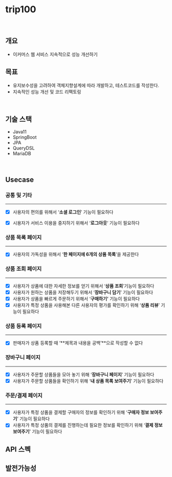 # trip100

<br>

## 개요
- 이커머스 웹 서비스 지속적으로 성능 개선하기

## 목표
- 유지보수성을 고려하여 객체지향설계에 따라 개발하고, 테스트코드를 작성한다.
- 지속적인 성능 개선 및 코드 리팩토링

<br>

## 기술 스택 

- Java11
- SpringBoot
- JPA
- QueryDSL
- MariaDB

<br>


## Usecase
### 공통 및 기타

---

- [x]  사용자의 편의를 위해서 ‘**소셜 로그인**’ 기능이 필요하다
- [x]  시용자가 서비스 이용을 중지하기 위해서 ‘**로그아웃**’ 기능이 필요하다


### 상품 목록 페이지

---

- [x]  사용자의 가독성을 위해서 ‘**한 페이지에  6개의 상품 목록**’을 제공한다

### 상품 조회 페이지

---

- [x]  사용자가 상품에 대한 자세한 정보를 얻기 위해서 ‘**상품 조회**’기능이 필요하다
- [x]  사용자가 원하는 상품을 저장해두기 위해서 ‘**장바구니 담기**’ 기능이 필요하다
- [x]  사용자가 상품을 빠르게 주문하기 위해서 ‘**구매하기’** 기능이 필요하다
- [x]  사용자가 특정 상품을 사용해본 다른 사용자의 평가를 확인하기 위해 ‘**상품 리뷰**’ 기능이 필요하다

### 상품 등록 페이지

---

- [x]  판매자가 상품 등록할 때 ‘**제목과 내용을 공백’**으로 작성할 수 없다

### 장바구니 페이지

---

- [x]  사용자가 주문할 상품들을 모아 놓기 위해 ‘**장바구니 페이지**’ 기능이 필요하다
- [x]  사용자가 주문할 상품들을 확인하기 위해 ‘**내 상품 목록 보여주기**’ 기능이 필요하다

### 주문/결제 페이지

---

- [x]  사용자가 특정 상품을 결제할 구매자의 정보를 확인하기 위해 ‘**구매자 정보 보여주기**’ 기능이 필요하다
- [x]  사용자가 특정 상품의 결제를 진행하는데 필요한 정보를 확인하기 위해 ‘**결제 정보 보여주기**’ 기능이 필요하다

## API 스펙

## 발전가능성
